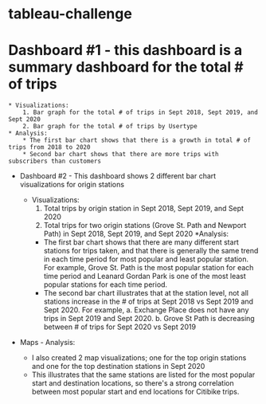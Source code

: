 # tableau-challenge 

# Dashboard #1 - this dashboard is a summary dashboard for the total # of trips
	* Visualizations: 
		1. Bar graph for the total # of trips in Sept 2018, Sept 2019, and Sept 2020
		2. Bar graph for the total # of trips by Usertype	
	* Analysis:
		* The first bar chart shows that there is a growth in total # of trips from 2018 to 2020 
		* Second bar chart shows that there are more trips with subscribers than customers

* Dashboard #2 - This dashboard shows 2 different bar chart visualizations for origin stations
	* Visualizations:
		1. Total trips by origin station in Sept 2018, Sept 2019, and Sept 2020
		2. Total trips for two origin stations (Grove St. Path and Newport Path) in Sept 2018, Sept 2019, and Sept 2020
	*Analysis:
		* The first bar chart shows that there are many different start stations for trips taken, 
		and that there is generally the same trend in each time period for most popular and least popular station.
		For example, Grove St. Path is the most popular station for each time period and 
		Leanard Gordan Park is one of the most least popular stations for each time period. 
		* The second bar chart illustrates that at the station level, not all stations increase in the # of trips at Sept 2018 vs Sept 2019 
		and Sept 2020. For example, 
			a. Exchange Place does not have any trips in Sept 2019 and Sept 2020.
			b. Grove St Path is decreasing between # of trips for Sept 2020 vs Sept 2019

* Maps - Analysis: 
	* I also created 2 map visualizations; one for the top origin stations and one for the top destination stations in Sept 2020
	* This illustrates that the same stations are listed for the most popular start and destination locations, 
	so there's a strong correlation between most popular start and end locations for Citibike trips.
		